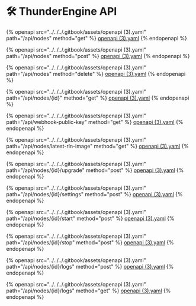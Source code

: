 # 🛠️ ThunderEngine API



{% openapi src="../../../.gitbook/assets/openapi (3).yaml" path="/api/nodes" method="get" %}
[openapi (3).yaml](<../../../.gitbook/assets/openapi (3).yaml>)
{% endopenapi %}

{% openapi src="../../../.gitbook/assets/openapi (3).yaml" path="/api/nodes" method="post" %}
[openapi (3).yaml](<../../../.gitbook/assets/openapi (3).yaml>)
{% endopenapi %}

{% openapi src="../../../.gitbook/assets/openapi (3).yaml" path="/api/nodes" method="delete" %}
[openapi (3).yaml](<../../../.gitbook/assets/openapi (3).yaml>)
{% endopenapi %}

{% openapi src="../../../.gitbook/assets/openapi (3).yaml" path="/api/nodes/{id}" method="get" %}
[openapi (3).yaml](<../../../.gitbook/assets/openapi (3).yaml>)
{% endopenapi %}

{% openapi src="../../../.gitbook/assets/openapi (3).yaml" path="/api/webhook-public-key" method="get" %}
[openapi (3).yaml](<../../../.gitbook/assets/openapi (3).yaml>)
{% endopenapi %}

{% openapi src="../../../.gitbook/assets/openapi (3).yaml" path="/api/nodes/latest-rln-image" method="get" %}
[openapi (3).yaml](<../../../.gitbook/assets/openapi (3).yaml>)
{% endopenapi %}

{% openapi src="../../../.gitbook/assets/openapi (3).yaml" path="/api/nodes/{id}/upgrade" method="post" %}
[openapi (3).yaml](<../../../.gitbook/assets/openapi (3).yaml>)
{% endopenapi %}

{% openapi src="../../../.gitbook/assets/openapi (3).yaml" path="/api/nodes/{id}/settings" method="post" %}
[openapi (3).yaml](<../../../.gitbook/assets/openapi (3).yaml>)
{% endopenapi %}

{% openapi src="../../../.gitbook/assets/openapi (3).yaml" path="/api/nodes/{id}/start" method="post" %}
[openapi (3).yaml](<../../../.gitbook/assets/openapi (3).yaml>)
{% endopenapi %}

{% openapi src="../../../.gitbook/assets/openapi (3).yaml" path="/api/nodes/{id}/stop" method="post" %}
[openapi (3).yaml](<../../../.gitbook/assets/openapi (3).yaml>)
{% endopenapi %}

{% openapi src="../../../.gitbook/assets/openapi (3).yaml" path="/api/nodes/{id}/logs" method="post" %}
[openapi (3).yaml](<../../../.gitbook/assets/openapi (3).yaml>)
{% endopenapi %}

{% openapi src="../../../.gitbook/assets/openapi (3).yaml" path="/api/nodes/{id}/logs" method="get" %}
[openapi (3).yaml](<../../../.gitbook/assets/openapi (3).yaml>)
{% endopenapi %}

